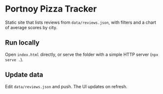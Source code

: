 # Portnoy Pizza Tracker

Static site that lists reviews from `data/reviews.json`, with filters and a chart of average scores by city.

## Run locally
Open `index.html` directly, or serve the folder with a simple HTTP server (`npx serve .`).

## Update data
Edit `data/reviews.json` and push. The UI updates on refresh.
